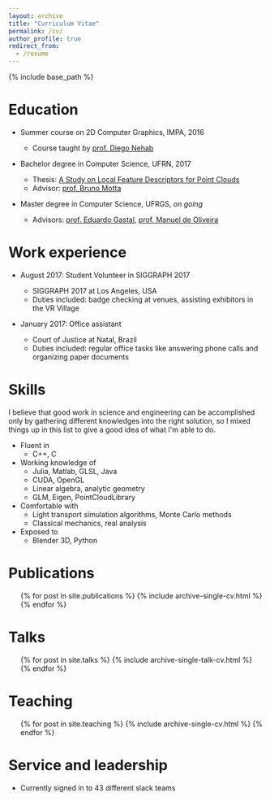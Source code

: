 ```yaml
---
layout: archive
title: "Curriculum Vitae"
permalink: /cv/
author_profile: true
redirect_from:
  - /resume
---
```


{% include base_path %}

Education
======
* Summer course on 2D Computer Graphics, IMPA, 2016
  * Course taught by [prof. Diego Nehab](http://w3.impa.br/~diego/index.html)
  
* Bachelor degree in Computer Science, UFRN, 2017
  * Thesis: [A Study on Local Feature Descriptors for Point Clouds](http://monografias.ufrn.br/jspui/handle/123456789/5404)
  * Advisor: [prof. Bruno Motta](http://www.dimap.ufrn.br/~motta/)
* Master degree in Computer Science, UFRGS, _on going_
  * Advisors: [prof. Eduardo Gastal](http://inf.ufrgs.br/~eslgastal/), [prof. Manuel de Oliveira](http://www.inf.ufrgs.br/~oliveira/)

Work experience
======
* August 2017: Student Volunteer in SIGGRAPH 2017
  * SIGGRAPH 2017 at Los Angeles, USA
  * Duties included: badge checking at venues, assisting exhibitors in the VR Village

* January 2017: Office assistant
  * Court of Justice at Natal, Brazil
  * Duties included: regular office tasks like answering phone calls and organizing
    paper documents

Skills
======
I believe that good work in science and engineering can be accomplished only by gathering different
knowledges into the right solution, so I mixed things up in this list to give a good idea of what
I'm able to do.

* Fluent in
  * C++, C
* Working knowledge of
  * Julia, Matlab, GLSL, Java
  * CUDA, OpenGL
  * Linear algebra, analytic geometry
  * GLM, Eigen, PointCloudLibrary
* Comfortable with
  * Light transport simulation algorithms, Monte Carlo methods
  * Classical mechanics, real analysis
* Exposed to
  * Blender 3D, Python

Publications
======
  <ul>{% for post in site.publications %}
    {% include archive-single-cv.html %}
  {% endfor %}</ul>

Talks
======
  <ul>{% for post in site.talks %}
    {% include archive-single-talk-cv.html %}
  {% endfor %}</ul>

Teaching
======
  <ul>{% for post in site.teaching %}
    {% include archive-single-cv.html %}
  {% endfor %}</ul>

Service and leadership
======
* Currently signed in to 43 different slack teams
